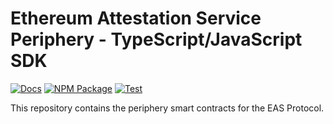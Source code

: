 # Ethereum Attestation Service Periphery - TypeScript/JavaScript SDK

[![Docs](https://img.shields.io/badge/docs-%F0%9F%93%84-blue)](https://eas.eth.link)
[![NPM Package](https://img.shields.io/npm/v/@ethereum-attestation-service/eas-periphery.svg)](https://www.npmjs.org/package/@ethereum-attestation-service/eas-periphery)
[![Test](https://github.com/ethereum-attestation-service/eas-periphery/actions/workflows/ci.yml/badge.svg)](https://github.com/ethereum-attestation-service/eas-periphery/actions/workflows/ci.yml)

This repository contains the periphery smart contracts for the EAS Protocol.
